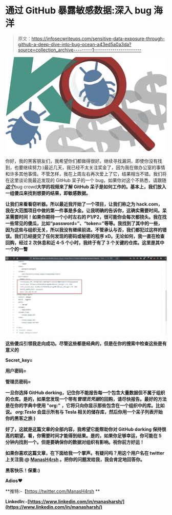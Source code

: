 # 通过 GitHub 暴露敏感数据:深入 bug 海洋

> 原文：<https://infosecwriteups.com/sensitive-data-exposure-through-github-a-deep-dive-into-bug-ocean-a43ed5a0a3da?source=collection_archive---------1----------------------->

![](img/a6d781e4b391a0874d09dcc26c5dacfc.png)

你好，我的黑客朋友们，我希望你们都做得很好。继续寻找漏洞，即使你没有找到，也要继续努力:)最近几天，我已经不太关注奖金了，因为我在做办公室的事情和许多其他事情。不管怎样，我在上周左右再次爱上了它，结果相当不错。我们将在这里谈论我最近发现的 GitHub 呆子的一个 bug，如果你对这个不熟悉，请跟随 [***这个***](https://www.youtube.com/watch?v=l0YsEk_59fQ)bug crowd[](https://www.bugcrowd.com/hackers/bugcrowd-university/)**大学的视频来了解 GitHub 呆子是如何工作的。基本上，我们放入一组傻瓜来找到想要的结果，即敏感数据。**

**让我们来看看窃听器。所以最近我开始了一个项目，让我们称之为 hack.com，我在大范围项目中做的第一件事是多金。让我明确的告诉你，这确实需要时间。呆呆需要时间！如果你期待一个小时左右的 P1/P2，很可能你会每次都挠头。我在找一些常见的傻瓜，比如“password=”、“token=”等等。我找到了其中的一些，因为这些与组织无关，所以我没有继续前进。不管承认与否，我们都犯过这样的错误。我们已经提交了任何发现的密码或秘密的程序 xD。无论如何，我一直在检查回购，经过 2 次休息和近 4-5 个小时，我终于有了 3 个关键的仓库。这里是其中一个的一瞥**

**![](img/45873396c97eb6284ee6491304c3858c.png)**

**这些傻瓜引领我走向成功。尽管这些都是经典的，但是在你的搜索中检查这些是有意义的**

****Secret_key=****

****用户密码=****

****管理员密码=****

**一旦你选择 GitHub dorking，记住你不能报告每一个包含大量数据但不属于组织的仓库。是的，如果您发现一个带有*管理员凭据*的回购，请尽快报告。最好的方法是在你的字典中使用 **"org:"** ，它将只向你显示那些包含在一个组织中的库。比如说。 ***org:Tesla*** 会显示所有与 Tesla 相关的储存库，然后你用一个呆子列表开始你的黑客之旅:)**

**好了，这就是这篇文章的全部内容，我希望它能帮助你对 GitHub dorking 保持很高的期望。看，你需要时间才能得到结果。是的，如果你足够幸运，你可能在 5 分钟内找到一个。但是要确保你的数据对组织有影响。祝你前方好运！**

**如果你喜欢这篇文章，在下面给我一个掌声。有疑问吗？用这个用户名在 twitter 上关注我:@ [**ManasH4rsh**](https://twitter.com/ManasH4rsh) 。把你的问题发给我，我会肯定地回答你。**

**黑客快乐！保重:)**

**Adios❤**

**推特:-【https://twitter.com/ManasH4rsh **

**LinkedIn:-[https://www.linkedin.com/in/manasharsh/](https://www.linkedin.com/in/manasharsh/)**